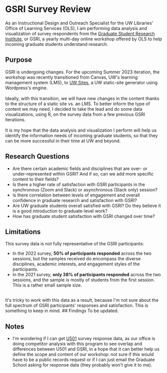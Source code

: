 # GSRI Survey Review
As an Instructional Design and Outreach Specialist for the UW Libraries' Office of Learning Services (OLS), I am performing data analysis and visualization of survey respondents from the [Graduate Student Research Institute](https://sites.uw.edu/libid/), or GSRI, a yearly multi-day online workshop offered by OLS to help incoming graduate students understand research.

## Purpose
GSRI is undergoing changes. For the upcoming Summer 2023 iteration, the workshop was recently transitioned from Canvas, UW's learning management system (LMS), to [UW Sites](https://sites.uw.edu/), a UW static-site generator using Wordpress's engine.
<br><br>
Ideally, with this transition, we will have new changes in the content thanks to the structure of a static site vs. an LMS. To better inform the type of content we may need, I decided to take the lead and do some data visualizations, using R, on the survey data from a few previous GSRI iterations. 
<br><br>
It is my hope that the data analysis and visualization I perform will help us identify the information needs of incoming graduate students, so that they can be more successful in their time at UW and beyond. 

## Research Questions
- Are there certain academic fields and disciplines that are over- or under-represented within GSRI? And if so, can we add more specific content to their fields?
- Is there a higher rate of satisfaction with GSRI participants in the synchronous (Zoom and Slack) or asynchronous (Slack only) session? 
- Is there correlation between levels of engagement and overall confidence in graduate research and satisfaction with GSRI?
- Are UW graduate students overall satisfied with GSRI? Do they believe it is a good introduction to graduate-level work?
- How has graduate student satisfaction with GSRI changed over time?

## Limitations
This survey data is not fully representative of the GSRI participants:
- In the 2022 survey, **50% of participants responded** across the two sessions, but the samples received do encompass the diverse disciplines, academic interests, and engagement styles of the participants.
- In the 2021 survey, **only 38% of participants responded** across the two sessions, and the sample is mostly of students from the first session. This is a   rather small sample size.
<br>
It's tricky to work with this data as a result, because I'm not sure about the full spectrum of GSRI participants' responses and satisfaction. This is something to keep in mind.
## Findings
To be updated.

## Notes
- I'm wondering if I can get [U501](https://grad.uw.edu/for-students-and-post-docs/u501-graduate-school-orientation/) survey response data, as our office is doing competitor analysis with this program to see overlap and differences between U501 and GSRI, in a hope that it can better help us define the scope and content of our workshop: not sure if this would have to be a public records request or if I can just email the Graduate School asking for response data (they probably won't give it to me).
